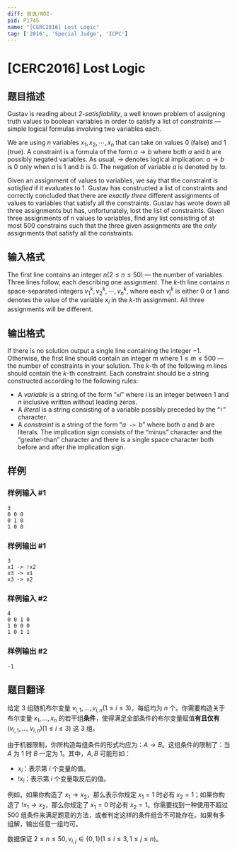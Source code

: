 ```yaml
---
diff: 省选/NOI-
pid: P1745
name: "[CERC2016] Lost Logic"
tag: ['2016', 'Special Judge', 'ICPC']
---
```

# [CERC2016] Lost Logic
## 题目描述

Gustav is reading about *2-satisfiability*, a well known problem of assigning truth values to boolean
variables in order to satisfy a list of *constraints* — simple logical formulas involving two variables each.

We are using $n$ variables $x_1, x_2, \cdots , x_n$ that can take on values $0$ (false) and $1$ (true). A constraint is a
formula of the form $a\to b$ where both $a$ and $b$ are possibly negated variables. As usual, $\to$ denotes
logical implication: $a \to b$ is $0$ only when $a$ is $1$ and $b$ is $0$. The negation of variable $a$ is denoted by $!a$.

Given an assignment of values to variables, we say that the constraint is *satisfied* if it evaluates to $1$.
Gustav has constructed a list of constraints and correctly concluded that there are *exactly three* different
assignments of values to variables that satisfy all the constraints. Gustav has wrote down all three
assignments but has, unfortunately, lost the list of constraints.
Given three assignments of $n$ values to variables, find any list consisting of at most $500$ constrains such
that the three given assignments are the *only* assignments that satisfy all the constraints.


## 输入格式

The first line contains an integer $n (2 \leq n \leq 50)$ — the number of variables. Three lines follow, each
describing one assignment. The $k$-th line contains $n$ space-separated integers $v_1^k,v_2^k,\cdots,v_n^k$, where each $v_i^k$ is either $0$ or $1$ and denotes the value of the variable $x_i$ in the $k$-th assignment. All three assignments will be different.
## 输出格式

If there is no solution output a single line containing the integer $−1$.
Otherwise, the first line should contain an integer $m$ where $1 \leq m \leq 500$ — the number of constraints
in your solution. The $k$-th of the following $m$ lines should contain the $k$-th constraint. Each constraint
should be a string constructed according to the following rules:

- A *variable* is a string of the form “$\texttt{x}i$” where $i$ is an integer between $1$ and $n$ inclusive written
  without leading zeros.
- A *literal* is a string consisting of a variable possibly preceded by the “$\texttt{!}$” character.
- A *constraint* is a string of the form “$a\texttt{ -> }b$” where both $a$ and $b$ are literals. The implication sign
  consists of the “minus” character and the “greater-than” character and there is a single space
  character both before and after the implication sign.


## 样例

### 样例输入 #1
```
3
0 0 0
0 1 0
1 0 0
```
### 样例输出 #1
```
3
x1 -> !x2
x3 -> x1
x3 -> x2
```
### 样例输入 #2
```
4
0 0 1 0
1 0 0 0
1 0 1 1
```
### 样例输出 #2
```
-1
```
## 题目翻译

给定 $3$ 组随机布尔变量 $v_{i,1},...,v_{i,n}(1\leq i\leq 3)$，每组均为 $n$ 个。你需要构造关于布尔变量 $x_1,...,x_n$ 的若干组**条件**，使得满足全部条件的布尔变量赋值**有且仅有** $(v_{i,1},...,v_{i,n})(1\leq i\leq 3)$ 这 $3$ 组。

由于机器限制，你所构造每组条件的形式均应为：$A\rightarrow B$。这组条件的限制了：当 $A$ 为 $1$ 时 $B$ 一定为 $1$。其中，$A,B$ 可能形如：

- $x_i$：表示第 $i$ 个变量的值。
- $!x_i$：表示第 $i$ 个变量取反后的值。

例如，如果你构造了 $x_1\rightarrow x_2$，那么表示你规定 $x_1=1$ 时必有 $x_2=1$；如果你构造了 $!x_1\rightarrow x_2$，那么你规定了 $x_1=0$ 时必有 $x_2=1$。你需要找到一种使用不超过 $500$ 组条件来满足题意的方法，或者判定这样的条件组合不可能存在。如果有多组解，输出任意一组均可。

数据保证 $2\leq n\leq 50,v_{i,j}\in\{0,1\}(1\leq i\leq 3,1\leq j\leq n)$。
